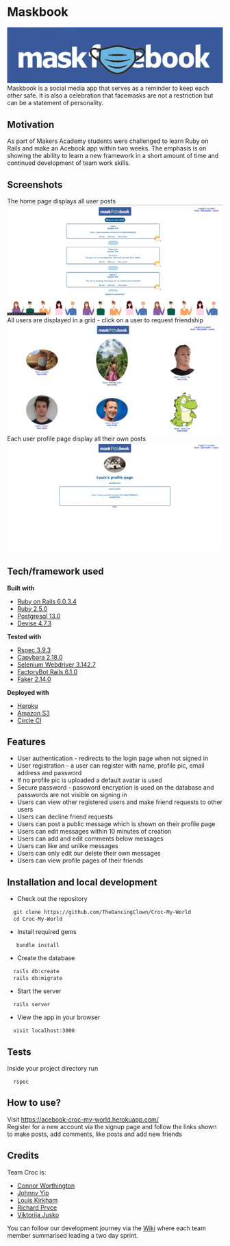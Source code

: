 # Maskbook
![Maskbook Logo](app/assets/images/surgicalmaskbook.jpg)
Maskbook is a social media app that serves as a reminder to keep each other safe. It is also a celebration that facemasks are not a restriction but can be a statement of personality.

## Motivation
As part of Makers Academy students were challenged to learn Ruby on Rails and make an Acebook app within two weeks. The emphasis is on showing the ability to learn a new framework in a short amount of time and continued development of team work skills.
 
## Screenshots
The home page displays all user posts
![Posts](app/assets/images/posts.png)  
All users are displayed in a grid - click on a user to request friendship
![Users](app/assets/images/users.png)
Each user profile page display all their own posts
![Profile](app/assets/images/profilepage.png)

## Tech/framework used

<b>Built with</b>
- [Ruby on Rails 6.0.3.4](https://rubyonrails.org/)
- [Ruby 2.5.0](https://www.ruby-lang.org/en/)
- [Postgresql 13.0](https://www.postgresql.org/)
- [Devise 4.7.3](https://github.com/heartcombo/devise)
  
<b>Tested with</b>
- [Rspec 3.9.3](https://rspec.info/)
- [Capybara 2.18.0](https://github.com/teamcapybara/capybara)
- [Selenium Webdriver 3.142.7](https://www.selenium.dev/documentation/en/webdriver/)
- [FactoryBot Rails 6.1.0](https://github.com/thoughtbot/factory_bot_rails)
- [Faker 2.14.0](https://github.com/fzaninotto/Faker)

<b>Deployed with</b>
- [Heroku](https://acebook-croc-my-world.herokuapp.com/)
- [Amazon S3](https://docs.aws.amazon.com/AmazonS3/latest/dev/Versioning.html)
- [Circle CI](https://github.com/circleci)

## Features
* User authentication - redirects to the login page when not signed in
* User registration - a user can register with name, profile pic, email address and password
* If no profile pic is uploaded a default avatar is used
* Secure password - password encryption is used on the database and passwords are not visible on signing in
* Users can view other registered users and make friend requests to other users
* Users can decline friend requests
* Users can post a public message which is shown on their profile page
* Users can edit messages within 10 minutes of creation
* Users can add and edit comments below messages
* Users can like and unlike messages
* Users can only edit our delete their own messages
* Users can view profile pages of their friends


## Installation and local development

+ Check out the repository  
```
  git clone https://github.com/TheDancingClown/Croc-My-World  
  cd Croc-My-World
```
+ Install required gems  
```
   bundle install
```
+ Create the database  
```
  rails db:create  
  rails db:migrate
```
+ Start the server
``` 
  rails server
```
+ View the app in your browser 
``` 
  visit localhost:3000
```


## Tests
Inside your project directory run
```  
  rspec
```

## How to use?
Visit https://acebook-croc-my-world.herokuapp.com/  
Register for a new account via the signup page and follow the links shown to make posts, add comments, like posts and add new friends

## Credits
Team Croc is:
* [Connor Worthington](https://github.com/CRTW26)
* [Johnny Yip](https://github.com/JYip93)
* [Louis Kirkham](https://github.com/TheDancingClown)
* [Richard Pryce](https://github.com/prycey77)
* [Viktorija Jusko](https://github.com/vikjusko) 
 
You can follow our development journey via the [Wiki](https://github.com/TheDancingClown/Croc-My-World/wiki) where each team member summarised leading a two day sprint.


